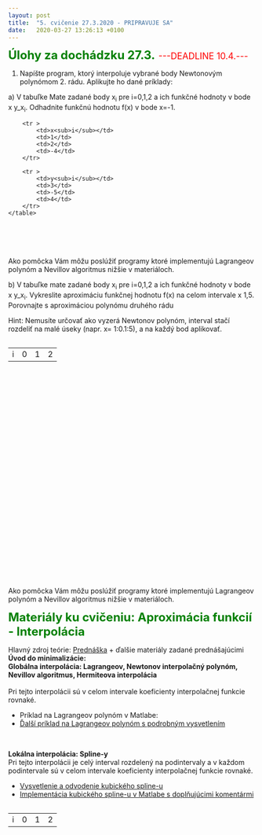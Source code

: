 ```yaml
---
layout: post
title:  "5. cvičenie 27.3.2020 - PRIPRAVUJE SA"
date:   2020-03-27 13:26:13 +0100
---
```


<font size="5"> <span style="color:green"><b>Úlohy za dochádzku 27.3.</b></span> </font> <font size="4">  <span style="color:red">---DEADLINE 10.4.---</span> </font><br />

1. Napíšte program, ktorý interpoluje vybrané body Newtonovým polynómom 2. rádu.
Aplikujte ho dané príklady:

a) V tabuľke Mate zadané body x<sub>i</sub> pre i=0,1,2 a ich funkčné hodnoty v bode x y_x<sub>i</sub>.
Odhadnite funkčnú hodnotu f(x) v bode x=-1.    
   
  <table align="left"> 
        <tr > 
            <td>i</td>
            <td>0</td>
            <td>1</td>
            <td>2</td>
        </tr>

        <tr >
            <td>x<sub>i</sub></td> 
            <td>1</td>
            <td>2</td>
            <td>-4</td>
        </tr>
 
        <tr >
            <td>y<sub>i</sub></td>
            <td>3</td>
            <td>-5</td>
            <td>4</td>
        </tr>    
    </table> 
<br />
<br />
<br />
<br />
Ako pomôcka Vám môžu poslúžiť programy ktoré implementujú Lagrangeov polynóm a Nevillov algoritmus nižšie v materiáloch.

b) V tabuľke mate zadané body x<sub>i</sub> pre i=0,1,2 a ich funkčné hodnoty v bode x y_x<sub>i</sub>.
Vykreslite aproximáciu funkčnej hodnotu f(x) na celom intervale x 1,5.
Porovnajte s aproximáciou polynómu druhého rádu 

Hint: Nemusíte určovať ako vyzerá Newtonov polynóm, interval stačí rozdeliť na malé úseky (napr. x= 1:0.1:5), a na každý bod aplikovať.



  <table align="left">
        <tr >
            <td>i</td>
            <td>0</td>
            <td>1</td>
            <td>2</td>
        </tr>

        <tr >
            <td>x<sub>i</sub></td>
            <td>2</td>
            <td>4</td>
            <td>6</td>
        </tr>

        <tr >
            <td>y<sub>i</sub></td>
            <td>3</td>
            <td>5</td>
            <td>12</td>
        </tr>
    </table>
<br />
<br />
<br />
<br />
Ako pomôcka Vám môžu poslúžiť programy ktoré implementujú Lagrangeov polynóm a Nevillov algoritmus nižšie v materiáloch.

<font size="5">  <span style="color:green"><b>Materiály ku cvičeniu: Aproximácia funkcií - Interpolácia</b></span></font>  

 Hlavný zdroj teórie: [Prednáška](http://kfe.fjfi.cvut.cz/~limpouch/numet/aprox.pdf) + ďalšie materiály zadané prednášajúcimi <br />
 **Úvod do minimalizácie:**  <br />
 **Globálna interpolácia: Lagrangeov, Newtonov interpolačný polynóm, Nevillov algoritmus, Hermiteova interpolácia**  <br />
<br />
Pri tejto interpolácii sú v celom intervale koeficienty interpolačnej funkcie rovnaké.
- Príklad na Lagrangeov polynóm v Matlabe: <br />
- [Ďalší príklad na Lagrangeov polynóm s podrobným vysvetlením](http://maslarova.github.io/cvicenie4/porovnani_riesenie.m)<br />
<br />

 **Lokálna interpolácia: Spline-y**  <br />
Pri tejto interpolácii je celý interval rozdelený na podintervaly a v každom podintervale sú v celom intervale koeficienty interpolačnej funkcie rovnaké.
- [Vysvetlenie a odvodenie kubického spline-u](http://maslarova.github.io/cvicenie5/spline.pdf)<br />
- [Implementácia kubického spline-u v Matlabe s doplňujúcimi komentármi](http://maslarova.github.io/cvicenie5/spline.m)<br />


